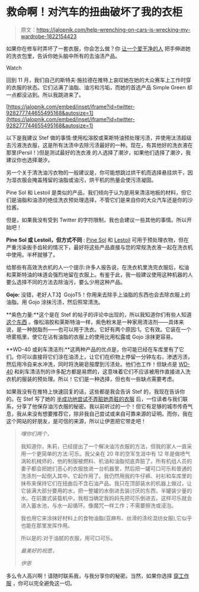 # 救命啊！对汽车的扭曲破坏了我的衣柜

> 原文：<https://jalopnik.com/help-wrenching-on-cars-is-wrecking-my-wardrobe-1822154423>

如果你在修车时弄坏了一套衣服，你会怎么做？你 [让一个爱干净的人](https://jalopnik.com/tag/ask-a-clean-person) 把手伸进她的洗衣包里，告诉你她头脑中所有的去油渍产品。

Watch

回到 11 月，我们自己的斯特夫·施拉德在推特上哀叹她在她的大众赛车上工作时穿的衣服的状态。它们沾满了油脂、油污和污垢，而她的首选产品 Simple Green 却一点都没沾到。所以我跳进来了。

 [https://jalopnik.com/embed/inset/iframe?id=twitter-928277744655495168&autosize=1](https://jalopnik.com/embed/inset/iframe?id=twitter-928277744655495168&autosize=1) 

以下是我建议 Stef 做的事情:使用松溶胶或莱斯特油预处理污渍，并使用汰渍超级去污液洗衣服，这是所有汰渍中去除污渍最好的一种。现在，有其他好的洗衣液在那里(Persil！)但是测试最好的洗衣液 的人选择了潮汐，如果他们选择了潮汐，我建议你也选择潮汐。

另一个关于清洗油污衣物的一般建议是，你可能想跳过烘干机而选择悬挂烘干，因为湿衣服会掩盖残留的油脂或油污，烘干机的热量会使污渍凝固。

Pine Sol 和 Lestoil 是类似的产品，我们倾向于认为是用来清洁地板的材料，但它们是油脂和油渍的绝佳洗衣预处理选择，不管它们是来自你的大众汽车还是你的沙拉酱。

但是，如果我没有受到 Twitter 的字符限制，我也会建议一些其他的事情。所以开始吧！

**Pine Sol 或 Lestoil，但方式不同** : [Pine Sol](https://www.pinesol.com/) 和 [Lestoil](https://www.homedepot.com/p/Lestoil-48-oz-Concentrated-Heavy-Duty-Cleaner-4460033916/100254559) 可用于预处理衣物，但在严重污染扳手齿轮的情况下，最好将这些产品直接与您的常规洗衣液一起在洗衣机中使用。半杯就够了。

给那些有高效洗衣机的人一个提示:许多人报告说，在洗衣机里洗完衣服后，松油和莱斯特油的味道会强烈地留在衣服上。有鉴于此，我一般建议使用这种机器的人要么选择不同的方法去除油污，要么少用这种产品。

**Gojo:** 没错，老好人T3】GojoT5！你用来去除手上油脂的东西也会去除衣服上的油脂。用 Gojo 涂抹污渍，然后照常清洗。

**紫色力量:**这个是在 Stef 的帖子的评论中出现的，所以我知道你们有些人知道 [这个东西](http://www.clean-rite.com/purplepower_industrial_strength_cleaner_degreaser.html) 。像松溶胶和莱斯特油一样，紫色粉末是一种家用清洁剂——具体来说，是一种脱脂剂——也可以用于洗衣。它好有两个原因:1。它有效。它装在一个喷雾瓶里，使它在沾有油脂的衣服上的使用比用松露或 Gojo 涂抹更容易。

**WD-40 或刹车清洁剂:**这两种产品的优点是，你可能已经在车库里有了它们。你可以直接将它们涂在油渍上，让它们在织物上停留一分钟左右，渗透污渍，然后用冷自来水冲洗，同时将洗碗皂按摩到污渍处。他们也工作！但缺点是 [WD-40](http://wd40.com) 和刹车清洁剂的许多配方都是易燃的，这意味着它们不应该被用作直接进入洗衣机的服装的预处理。所以！它们是一种选择，但也有一些缺点需要考虑。

如果我没有在推特上快速回复的话，这些都是我会告诉 Stef 的，我现在告诉你的。在 Stef 写了她的 [半成功地尝试不弄脏她弄脏的衣服](https://jalopnik.com/my-stupid-volkswagen-annihilated-my-clothes-and-i-hate-1821030349) 后，一位读者与我们联系，分享了他保存油污衣服的秘密。我以前听过的一个！但它有足够的城市传奇气息，我从来没有想要推荐它，除非我自己尝试或来自可靠来源的证明。而你，我在这个网站的好朋友，是可信的来源，所以让伊恩把它带走吧！

> *嘿你们两个，*
> 
> 我知道你，朱莉，已经提出了一个解决油污衣服的方法，但我的家人一直采用一个更简单的方法:可乐。我父亲在 20 年的空军生涯中有 12 年是做喷气涡轮机械师的，他的制服被燃料、机油和油脂彻底弄脏了。所有机组人员的妻子都会把她们恶心的衣服放进一台机器里，然后把一罐可口可乐和普通的洗涤剂一起倒入其中。它起作用了。我仍然用我的牛仔裤、衬衫和车库里的抹布来保持它们在扭曲后不含石油产品。我只在顶部装水的机器上做过，让它装满大部分要用的水，把一整罐的水倒进去装讨厌的东西，半罐装少量的水。在前置式装载机中，我相当确定我妈妈先把可乐倒进去，这样可乐就会进入蓄水池，与水一起循环。像魔咒一样工作；不需要擦洗或浸泡。
> 
> 我也用它来涂抹好材料上的食物油脂(亚麻布、丝滑的涤纶混纺女服),它似乎也能在那里发挥作用。
> 
> 所以是的:对于油腻的衣服，用可口可乐。
> 
> *最美好的祝愿，*
> 
> *伊恩*

多么令人高兴啊！请随时联系我，与我分享你的秘密。当然，如果你选择 [穿工作服](https://jalopnik.com/in-praise-of-coveralls-1820561175) ，你可以完全避免这一切。